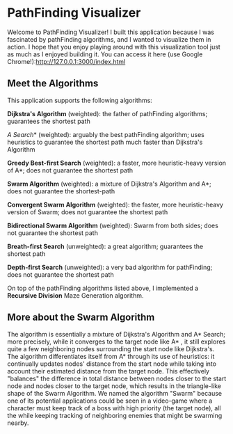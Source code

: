 # PathFinding Visualizer

Welcome to PathFinding Visualizer! I built this application because I was fascinated by pathFinding algorithms, and I wanted to visualize them in action. I hope that you enjoy playing around with this visualization tool just as much as I enjoyed building it. You can access it here (use Google Chrome!):http://127.0.0.1:3000/index.html

## Meet the Algorithms

This application supports the following algorithms: 

**Dijkstra's Algorithm** (weighted): the father of pathFinding algorithms; guarantees the shortest path

**A* Search** (weighted): arguably the best pathFinding algorithm; uses heuristics to guarantee the shortest path much faster than Dijkstra's Algorithm

**Greedy Best-first Search** (weighted): a faster, more heuristic-heavy version of A*; does not guarantee the shortest path

**Swarm Algorithm** (weighted): a mixture of Dijkstra's Algorithm and A*; does not guarantee the shortest-path

**Convergent Swarm Algorithm** (weighted): the faster, more heuristic-heavy version of Swarm; does not guarantee the shortest path

**Bidirectional Swarm Algorithm** (weighted): Swarm from both sides; does not guarantee the shortest path

**Breath-first Search** (unweighted): a great algorithm; guarantees the shortest path

**Depth-first Search** (unweighted): a very bad algorithm for pathFinding; does not guarantee the shortest path

On top of the pathFinding algorithms listed above, I implemented a **Recursive Division** Maze Generation algorithm.

## More about the Swarm Algorithm

The algorithm is essentially a mixture of Dijkstra's Algorithm and A* Search; more precisely, while it converges to the target node like A* , it still explores quite a few neighboring nodes surrounding the start node like Dijkstra's. The algorithm differentiates itself from A* through its use of heuristics: it continually updates nodes' distance from the start node while taking into account their estimated distance from the target node. This effectively "balances" the difference in total distance between nodes closer to the start node and nodes closer to the target node, which results in the triangle-like shape of the Swarm Algorithm. We named the algorithm "Swarm" because one of its potential applications could be seen in a video-game where a character must keep track of a boss with high priority (the target node), all the while keeping tracking of neighboring enemies that might be swarming nearby. 
